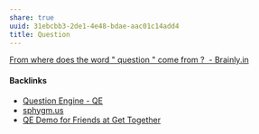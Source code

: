 ```yaml
---
share: true
uuid: 31ebcbb3-2de1-4e48-bdae-aac01c14add4
title: Question
---
```

[From where does the word " question " come from ? ​ - Brainly.in](https://brainly.in/question/39196159)

#### Backlinks

* [Question Engine - QE](/cc5cc49d-f554-4f29-b31a-b8789688e6a3)
* [sphygm.us](/53f0db9f-79ac-4afb-b488-b389ee93812e)
* [QE Demo for Friends at Get Together](/ec5b995d-f5ce-4183-ae17-11efb114aef8)